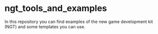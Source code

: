 # ngt_tools_and_examples
 In this repository you can find examples of the new game development kit (NGT) and some templates you can use.
